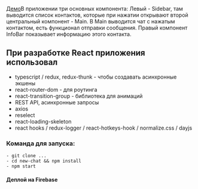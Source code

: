 [Демо](https://chat-react-b0a98.web.app/)В приложении три основных компонента:
Левый - Sidebar, там выводится список контактов, которые при нажатии открывают второй центральный компонент - Main.
В Main выводится чат с нажатым контактом, есть функционал отправки сообщения.
Правый компонент InfoBar показывает информацию этого контакта.

## При разработке React приложения использовал

- typescript / redux, redux-thunk - чтобы создавать асинхронные экшены
- react-router-dom - для роутинга
- react-transition-group - библиотека для анимаций
- REST API, асинхронные запросы
- axios
- reselect
- react-loading-skeleton
- react hooks / redux-logger / react-hotkeys-hook / normalize.css / dayjs

### Команда для запуска: 

```
- git clone ...
- cd new-chat && npm install
- npm start
```

#### Деплой на Firebase
